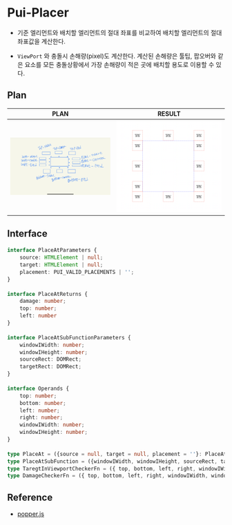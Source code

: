 # Pui-Placer

- 기준 엘리먼트와 배치할 엘리먼트의 절대 좌표를 비교하여 배치할 엘리먼트의 절대 좌표값을 계산한다.

- `ViewPort` 와 충돌시 손해량(pixel)도 계산한다. 계산된 손해량은 툴팁, 팝오버와 같은 요소를 모든 충돌상황에서 가장 손해량이 적은 곳에 배치할 용도로 이용할 수 있다.

## Plan
|PLAN|RESULT|
|:---:|:---:|
|![PUI-COMMON-PLACER-PLAN](./PUI-COMMON-PLACER-PLAN.jpeg)|![PUI-COMMON-PLACER-RESULT](./PUI-COMMON-PLACER-RESULT.png)|


## Interface

```ts
interface PlaceAtParameters {
    source: HTMLElement | null;
    target: HTMLElement | null;
    placement: PUI_VALID_PLACEMENTS | '';
}

interface PlaceAtReturns {
    damage: number;
    top: number;
    left: number
}

interface PlaceAtSubFunctionParameters {
    windowIWidth: number;
    windowIHeight: number;
    sourceRect: DOMRect;
    targetRect: DOMRect;
}

interface Operands {
    top: number;
    bottom: number;
    left: number;
    right: number;
    windowIWidth: number;
    windowIHeight: number;
}

type PlaceAt = ({source = null, target = null, placement = ''}: PlaceAtParameter) => PlaceAtReturns | null;
type PlaceAtSubFunction = ({windowIWidth, windowIHeight, sourceRect, targetRect}: PlaceAtSubFunctionParameters) => PlaceAtReturns;
type TaregtInViewportCheckerFn = ({ top, bottom, left, right, windowIWidth, windowIHeight }: Operands) => boolean;
type DamageCheckerFn = ({ top, bottom, left, right, windowIWidth, windowIHeight }: Operands) => number;
```

## Reference

- [popper.js](https://popper.js.org/)
